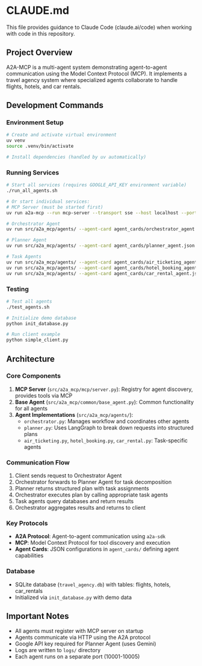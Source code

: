 # CLAUDE.md

This file provides guidance to Claude Code (claude.ai/code) when working with code in this repository.

## Project Overview

A2A-MCP is a multi-agent system demonstrating agent-to-agent communication using the Model Context Protocol (MCP). It implements a travel agency system where specialized agents collaborate to handle flights, hotels, and car rentals.

## Development Commands

### Environment Setup
```bash
# Create and activate virtual environment
uv venv
source .venv/bin/activate

# Install dependencies (handled by uv automatically)
```

### Running Services
```bash
# Start all services (requires GOOGLE_API_KEY environment variable)
./run_all_agents.sh

# Or start individual services:
# MCP Server (must be started first)
uv run a2a-mcp --run mcp-server --transport sse --host localhost --port 10100

# Orchestrator Agent
uv run src/a2a_mcp/agents/ --agent-card agent_cards/orchestrator_agent.json --port 10001

# Planner Agent  
uv run src/a2a_mcp/agents/ --agent-card agent_cards/planner_agent.json --port 10002

# Task Agents
uv run src/a2a_mcp/agents/ --agent-card agent_cards/air_ticketing_agent.json --port 10003
uv run src/a2a_mcp/agents/ --agent-card agent_cards/hotel_booking_agent.json --port 10004
uv run src/a2a_mcp/agents/ --agent-card agent_cards/car_rental_agent.json --port 10005
```

### Testing
```bash
# Test all agents
./test_agents.sh

# Initialize demo database
python init_database.py

# Run client example
python simple_client.py
```

## Architecture

### Core Components
1. **MCP Server** (`src/a2a_mcp/mcp/server.py`): Registry for agent discovery, provides tools via MCP
2. **Base Agent** (`src/a2a_mcp/common/base_agent.py`): Common functionality for all agents
3. **Agent Implementations** (`src/a2a_mcp/agents/`):
   - `orchestrator.py`: Manages workflow and coordinates other agents
   - `planner.py`: Uses LangGraph to break down requests into structured plans
   - `air_ticketing.py`, `hotel_booking.py`, `car_rental.py`: Task-specific agents

### Communication Flow
1. Client sends request to Orchestrator Agent
2. Orchestrator forwards to Planner Agent for task decomposition
3. Planner returns structured plan with task assignments
4. Orchestrator executes plan by calling appropriate task agents
5. Task agents query databases and return results
6. Orchestrator aggregates results and returns to client

### Key Protocols
- **A2A Protocol**: Agent-to-agent communication using `a2a-sdk`
- **MCP**: Model Context Protocol for tool discovery and execution
- **Agent Cards**: JSON configurations in `agent_cards/` defining agent capabilities

### Database
- SQLite database (`travel_agency.db`) with tables: flights, hotels, car_rentals
- Initialized via `init_database.py` with demo data

## Important Notes
- All agents must register with MCP server on startup
- Agents communicate via HTTP using the A2A protocol
- Google API key required for Planner Agent (uses Gemini)
- Logs are written to `logs/` directory
- Each agent runs on a separate port (10001-10005)